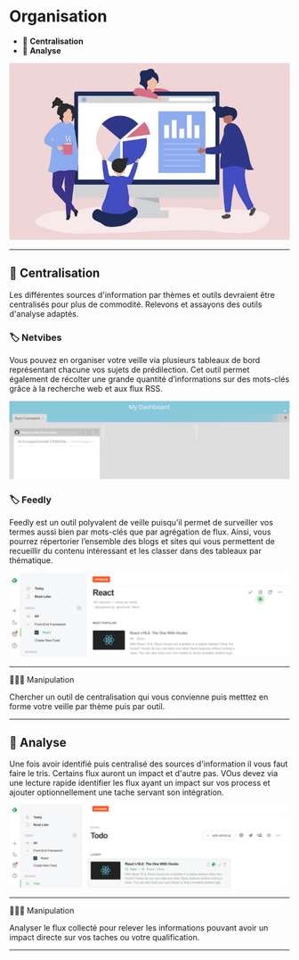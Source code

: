 # Organisation

*  🔖 **Centralisation**
*  🔖 **Analyse**

![image](https://raw.githubusercontent.com/seeren-training/Veille-Technologique/master/wiki/resources/analyse.jpg)

___

## 📑 Centralisation

Les différentes sources d'information par thèmes et outils devraient être centralisés pour plus de commodité. Relevons et assayons des outils d'analyse adaptés.

### 🏷️ Netvibes

Vous pouvez en organiser votre veille via plusieurs tableaux de bord représentant chacune vos sujets de prédilection. Cet outil permet également de récolter une grande quantité d’informations sur des mots-clés grâce à la recherche web et aux flux RSS.

![image](https://raw.githubusercontent.com/seeren-training/Veille-Technologique/master/wiki/resources/netvibes.png)

### 🏷️ Feedly

Feedly est un outil polyvalent de veille puisqu’il permet de surveiller vos termes aussi bien par mots-clés que par agrégation de flux. Ainsi, vous pourrez répertorier l’ensemble des blogs et sites qui vous permettent de recueillir du contenu intéressant et les classer dans des tableaux par thématique.

![image](https://raw.githubusercontent.com/seeren-training/Veille-Technologique/master/wiki/resources/feedly.png)

___

👨🏻‍💻 Manipulation

Chercher un outil de centralisation qui vous convienne puis metttez en forme votre veille par thème puis par outil.

___

## 📑 Analyse


Une fois avoir identifié puis centralisé des sources d'information il vous faut faire le tris. Certains flux auront un impact et d'autre pas. VOus devez via une lecture rapide identifier les flux ayant un impact sur vos process et ajouter optionnellement une tache servant son intégration.

![image](https://raw.githubusercontent.com/seeren-training/Veille-Technologique/master/wiki/resources/analyse.png)

___

👨🏻‍💻 Manipulation

Analyser le flux collecté pour relever les informations pouvant avoir un impact directe sur vos taches ou votre qualification.

___